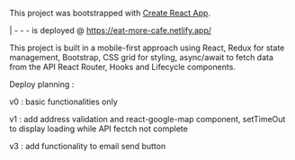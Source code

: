 This project was bootstrapped with [Create React App](https://github.com/facebook/create-react-app).

| - - - is deployed @ https://eat-more-cafe.netlify.app/

This project is built in a mobile-first approach using
React, Redux for state management,
Bootstrap, CSS grid for styling,
async/await to fetch data from the API
React Router, Hooks and Lifecycle components.

Deploy planning :

v0 : basic functionalities only

v1 : add address validation and react-google-map component, setTimeOut to display loading while API fectch not complete

v3 : add functionality to email send button
